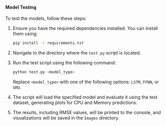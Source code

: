 #### Model Testing
To test the models, follow these steps:

1. Ensure you have the required dependencies installed. You can install them using:
    ```bash
    pip install -r requirements.txt
    ```

2. Navigate to the directory where the `test.py` script is located.

3. Run the test script using the following command:
    ```bash
    python test.py <model_type>
    ```
    Replace `<model_type>` with one of the following options: `LSTM`, `FFNN`, or `GRU`.

4. The script will load the specified model and evaluate it using the test dataset, generating plots for CPU and Memory predictions.

5. The results, including RMSE values, will be printed to the console, and visualizations will be saved in the `Images` directory.